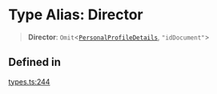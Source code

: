 # Type Alias: Director

> **Director**: `Omit`\<[`PersonalProfileDetails`](/docs/packages/sdk/interfaces/PersonalProfileDetails.md), `"idDocument"`\>

## Defined in

[types.ts:244](https://github.com/monerium/js-monorepo/blob/main/packages/sdk/src/types.ts#L244)
